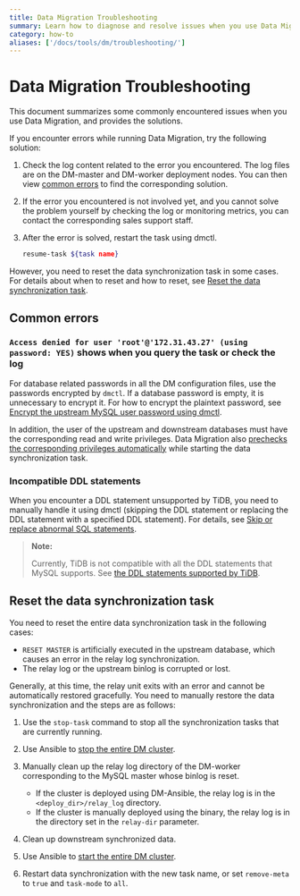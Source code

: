 ```yaml
---
title: Data Migration Troubleshooting
summary: Learn how to diagnose and resolve issues when you use Data Migration.
category: how-to
aliases: ['/docs/tools/dm/troubleshooting/']
---
```


# Data Migration Troubleshooting

This document summarizes some commonly encountered issues when you use Data Migration, and provides the solutions.

If you encounter errors while running Data Migration, try the following solution:

1. Check the log content related to the error you encountered. The log files are on the DM-master and DM-worker deployment nodes. You can then view [common errors](#common-errors) to find the corresponding solution.

2. If the error you encountered is not involved yet, and you cannot solve the problem yourself by checking the log or monitoring metrics, you can contact the corresponding sales support staff.

3. After the error is solved, restart the task using dmctl.

    ```bash
    resume-task ${task name}
    ```

However, you need to reset the data synchronization task in some cases. For details about when to reset and how to reset, see [Reset the data synchronization task](#reset-the-data-synchronization-task).

## Common errors

### `Access denied for user 'root'@'172.31.43.27' (using password: YES)` shows when you query the task or check the log

For database related passwords in all the DM configuration files, use the passwords encrypted by `dmctl`. If a database password is empty, it is unnecessary to encrypt it. For how to encrypt the plaintext password, see [Encrypt the upstream MySQL user password using dmctl](dev/how-to/deploy/data-migration-with-ansible.md#encrypt-the-upstream-mysql-user-password-using-dmctl).

In addition, the user of the upstream and downstream databases must have the corresponding read and write privileges. Data Migration also [prechecks the corresponding privileges automatically](/tools/dm/precheck.md) while starting the data synchronization task.

### Incompatible DDL statements

When you encounter a DDL statement unsupported by TiDB, you need to manually handle it using dmctl (skipping the DDL statement or replacing the DDL statement with a specified DDL statement). For details, see [Skip or replace abnormal SQL statements](/tools/dm/skip-replace-sqls.md).

> **Note:**
>
> Currently, TiDB is not compatible with all the DDL statements that MySQL supports. See [the DDL statements supported by TiDB](/sql/ddl.md).

## Reset the data synchronization task

You need to reset the entire data synchronization task in the following cases:

- `RESET MASTER` is artificially executed in the upstream database, which causes an error in the relay log synchronization.
- The relay log or the upstream binlog is corrupted or lost.

Generally, at this time, the relay unit exits with an error and cannot be automatically restored gracefully. You need to manually restore the data synchronization and the steps are as follows:

1. Use the `stop-task` command to stop all the synchronization tasks that are currently running.
2. Use Ansible to [stop the entire DM cluster](/dev/how-to/deploy/data-migration-with-ansible.md#step-10-stop-the-dm-cluster).
3. Manually clean up the relay log directory of the DM-worker corresponding to the MySQL master whose binlog is reset.

    - If the cluster is deployed using DM-Ansible, the relay log is in the `<deploy_dir>/relay_log` directory.
    - If the cluster is manually deployed using the binary, the relay log is in the directory set in the `relay-dir` parameter.

4. Clean up downstream synchronized data.
5. Use Ansible to [start the entire DM cluster](/dev/how-to/deploy/data-migration-with-ansible.md#step-9-deploy-the-dm-cluster).
6. Restart data synchronization with the new task name, or set `remove-meta` to `true` and `task-mode` to `all`.
